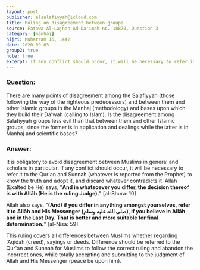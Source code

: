 ```yaml
---
layout: post
publisher: alsalafiyyah@icloud.com
title: Ruling on disagreement between groups
source: Fatawa Al-Lajnah Ad-Da'imah no. 18870, Question 3
category: [manhaj]
hijri: Muharram 15, 1442
date: 2020-09-03
group2: true
note: true
excerpt: If any conflict should occur, it will be necessary to refer it to the Qur'an and Sunnah to know the truth and adopt it.
---
```


### Question: 
There are many points of disagreement among the Salafiyyah (those following the way of the righteous predecessors) and between them and other Islamic groups in the Manhaj (methodology) and bases upon which they build their Da'wah (calling to Islam). Is the disagreement among Salafiyyah groups less evil than that between them and other Islamic groups, since the former is in application and dealings while the latter is in Manhaj and scientific bases?

### Answer:
It is obligatory to avoid disagreement between Muslims in general and scholars in particular. If any conflict should occur, it will be necessary to refer it to the Qur'an and Sunnah (whatever is reported from the Prophet) to know the truth and adopt it, and discard whatever contradicts it. Allah (Exalted be He) says, "**And in whatsoever you differ, the decision thereof is with Allâh (He is the ruling Judge).**" [al-Shura: 10]

Allah also says, "**(And) if you differ in anything amongst yourselves, refer it to Allâh and His Messenger (صلى الله عليه وسلم), if you believe in Allâh and in the Last Day. That is better and more suitable for final determination.**" [al-Nisa: 59]

This ruling covers all differences between Muslims whether regarding 'Aqidah (creed), sayings or deeds. Difference should be referred to the Qur'an and Sunnah for Muslims to follow the correct ruling and abandon the incorrect ones, while totally accepting and submitting to the judgment of Allah and His Messenger (peace be upon him).
